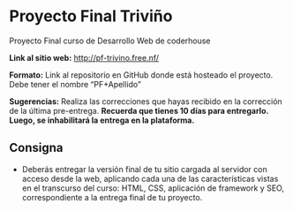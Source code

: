 # Proyecto Final Triviño
Proyecto Final curso de Desarrollo Web de coderhouse

**Link al sitio web:** http://pf-trivino.free.nf/

**Formato:** Link al repositorio en GitHub donde está hosteado el proyecto.  Debe tener el nombre “PF+Apellido”

**Sugerencias:** Realiza las correcciones que hayas recibido en la corrección de la última pre-entrega.
**Recuerda que tienes 10 días para entregarlo. Luego, se inhabilitará la entrega en la plataforma.**

## Consigna
- Deberás entregar la versión final de tu sitio cargada al servidor con acceso desde la web, aplicando cada una de las características vistas en el transcurso del curso: HTML, CSS, aplicación de framework y SEO, correspondiente a la entrega final de tu proyecto.